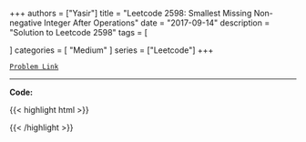 
+++
authors = ["Yasir"]
title = "Leetcode 2598: Smallest Missing Non-negative Integer After Operations"
date = "2017-09-14"
description = "Solution to Leetcode 2598"
tags = [
    
]
categories = [
    "Medium"
]
series = ["Leetcode"]
+++



[`Problem Link`](https://leetcode.com/problems/smallest-missing-non-negative-integer-after-operations/description/)

---

**Code:**

{{< highlight html >}}

{{< /highlight >}}

